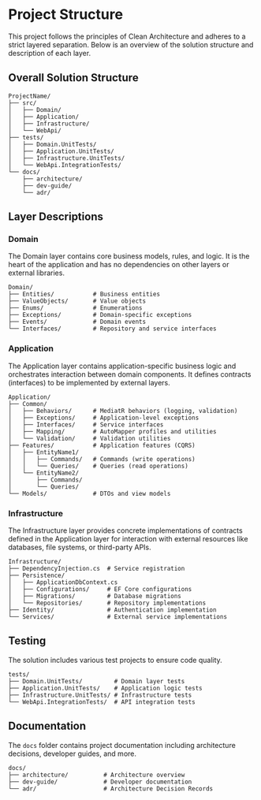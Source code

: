 ﻿# Project Structure

This project follows the principles of Clean Architecture and adheres to a strict layered separation. Below is an overview of the solution structure and description of each layer.

## Overall Solution Structure

```
ProjectName/
├── src/
│   ├── Domain/
│   ├── Application/
│   ├── Infrastructure/
│   └── WebApi/
├── tests/
│   ├── Domain.UnitTests/
│   ├── Application.UnitTests/
│   ├── Infrastructure.UnitTests/
│   └── WebApi.IntegrationTests/
└── docs/
    ├── architecture/
    ├── dev-guide/
    └── adr/
```

## Layer Descriptions

### Domain

The Domain layer contains core business models, rules, and logic. It is the heart of the application and has no dependencies on other layers or external libraries.

```
Domain/
├── Entities/           # Business entities
├── ValueObjects/       # Value objects
├── Enums/              # Enumerations
├── Exceptions/         # Domain-specific exceptions
├── Events/             # Domain events
└── Interfaces/         # Repository and service interfaces
```

### Application

The Application layer contains application-specific business logic and orchestrates interaction between domain components. It defines contracts (interfaces) to be implemented by external layers.

```
Application/
├── Common/
│   ├── Behaviors/      # MediatR behaviors (logging, validation)
│   ├── Exceptions/     # Application-level exceptions
│   ├── Interfaces/     # Service interfaces
│   ├── Mapping/        # AutoMapper profiles and utilities
│   └── Validation/     # Validation utilities
├── Features/           # Application features (CQRS)
│   ├── EntityName1/
│   │   ├── Commands/   # Commands (write operations)
│   │   └── Queries/    # Queries (read operations)
│   └── EntityName2/
│       ├── Commands/
│       └── Queries/
└── Models/             # DTOs and view models
```

### Infrastructure

The Infrastructure layer provides concrete implementations of contracts defined in the Application layer for interaction with external resources like databases, file systems, or third-party APIs.

```
Infrastructure/
├── DependencyInjection.cs  # Service registration
├── Persistence/
│   ├── ApplicationDbContext.cs
│   ├── Configurations/     # EF Core configurations
│   ├── Migrations/         # Database migrations
│   └── Repositories/       # Repository implementations
├── Identity/               # Authentication implementation
└── Services/               # External service implementations
```

## Testing

The solution includes various test projects to ensure code quality.

```
tests/
├── Domain.UnitTests/         # Domain layer tests
├── Application.UnitTests/    # Application logic tests
├── Infrastructure.UnitTests/ # Infrastructure tests
└── WebApi.IntegrationTests/  # API integration tests
```

## Documentation

The `docs` folder contains project documentation including architecture decisions, developer guides, and more.

```
docs/
├── architecture/          # Architecture overview
├── dev-guide/             # Developer documentation
└── adr/                   # Architecture Decision Records
```
